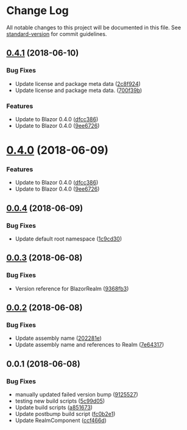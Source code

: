# Change Log

All notable changes to this project will be documented in this file. See [standard-version](https://github.com/conventional-changelog/standard-version) for commit guidelines.

<a name="0.4.1"></a>
## [0.4.1](https://github.com/dworthen/BlazorRealm/compare/blazor-realm-async@0.0.4...0.4.1) (2018-06-10)


### Bug Fixes

* Update license and package meta data ([2c8f924](https://github.com/dworthen/BlazorRealm/commit/2c8f924))
* Update license and package meta data. ([700f39b](https://github.com/dworthen/BlazorRealm/commit/700f39b))


### Features

* Update to Blazor 0.4.0 ([dfcc386](https://github.com/dworthen/BlazorRealm/commit/dfcc386))
* Update to Blazor 0.4.0 ([9ee6726](https://github.com/dworthen/BlazorRealm/commit/9ee6726))



<a name="0.4.0"></a>
# [0.4.0](https://github.com/dworthen/BlazorRealm/compare/blazor-realm-async@0.0.4...0.4.0) (2018-06-09)


### Features

* Update to Blazor 0.4.0 ([dfcc386](https://github.com/dworthen/BlazorRealm/commit/dfcc386))
* Update to Blazor 0.4.0 ([9ee6726](https://github.com/dworthen/BlazorRealm/commit/9ee6726))



<a name="0.0.4"></a>
## [0.0.4](https://github.com/dworthen/BlazorRealm/compare/blazor-realm-async@0.0.3...0.0.4) (2018-06-09)


### Bug Fixes

* Update default root namespace ([1c9cd30](https://github.com/dworthen/BlazorRealm/commit/1c9cd30))



<a name="0.0.3"></a>
## [0.0.3](https://github.com/dworthen/BlazorRealm/compare/blazor-realm-async@0.0.2...0.0.3) (2018-06-08)


### Bug Fixes

* Version reference for BlazorRealm ([9368fb3](https://github.com/dworthen/BlazorRealm/commit/9368fb3))



<a name="0.0.2"></a>
## [0.0.2](https://github.com/dworthen/BlazorRealm/compare/blazor-realm-async@0.0.1...0.0.2) (2018-06-08)


### Bug Fixes

* Update assembly name ([202281e](https://github.com/dworthen/BlazorRealm/commit/202281e))
* Update assembly name and references to Realm ([7e64317](https://github.com/dworthen/BlazorRealm/commit/7e64317))



<a name="0.0.1"></a>
## 0.0.1 (2018-06-08)


### Bug Fixes

* manually updated failed version bump ([9125527](https://github.com/dworthen/BlazorRealm/commit/9125527))
* testing new build scripts ([5c99d05](https://github.com/dworthen/BlazorRealm/commit/5c99d05))
* Update build scripts ([a851673](https://github.com/dworthen/BlazorRealm/commit/a851673))
* Update postbump build script ([fc0b2e1](https://github.com/dworthen/BlazorRealm/commit/fc0b2e1))
* Update RealmComponent ([ccf466d](https://github.com/dworthen/BlazorRealm/commit/ccf466d))
